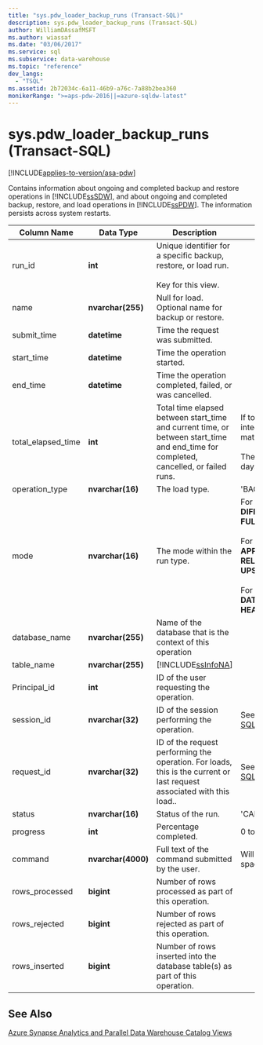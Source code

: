 ```yaml
---
title: "sys.pdw_loader_backup_runs (Transact-SQL)"
description: sys.pdw_loader_backup_runs (Transact-SQL)
author: WilliamDAssafMSFT
ms.author: wiassaf
ms.date: "03/06/2017"
ms.service: sql
ms.subservice: data-warehouse
ms.topic: "reference"
dev_langs:
  - "TSQL"
ms.assetid: 2b72034c-6a11-46b9-a76c-7a88b2bea360
monikerRange: ">=aps-pdw-2016||=azure-sqldw-latest"
---
```

# sys.pdw_loader_backup_runs (Transact-SQL)
[!INCLUDE[applies-to-version/asa-pdw](../../includes/applies-to-version/asa-pdw.md)]

  Contains information about ongoing and completed backup and restore operations in [!INCLUDE[ssSDW](../../includes/sssdw-md.md)], and about ongoing and completed backup, restore, and load operations in [!INCLUDE[ssPDW](../../includes/sspdw-md.md)]. The information persists across system restarts.  
  
|Column Name|Data Type|Description|Range|  
|-----------------|---------------|-----------------|-----------|  
|run_id|**int**|Unique identifier for a specific backup, restore, or load run.<br /><br /> Key for this view.||  
|name|**nvarchar(255)**|Null for load. Optional name for backup or restore.||  
|submit_time|**datetime**|Time the request was submitted.||  
|start_time|**datetime**|Time the operation started.||  
|end_time|**datetime**|Time the operation completed, failed, or was cancelled.||  
|total_elapsed_time|**int**|Total time elapsed between start_time and current time, or between start_time and end_time for completed, cancelled, or failed runs.|If total_elapsed_time exceeds the maximum value for an integer (24.8 days in milliseconds), it will cause materialization failure due to overflow.<br /><br /> The maximum value in milliseconds is equivalent to 24.8 days.|  
|operation_type|**nvarchar(16)**|The load type.|'BACKUP', 'LOAD', 'RESTORE'|  
|mode|**nvarchar(16)**|The mode within the run type.|For operation_type = **BACKUP**<br />**DIFFERENTIAL**<br />**FULL**<br /><br /> For operation_type = **LOAD**<br />**APPEND**<br />**RELOAD**<br />**UPSERT**<br /><br /> For operation_type = **RESTORE**<br />**DATABASE**<br />**HEADER_ONLY**|  
|database_name|**nvarchar(255)**|Name of the database that is the context of this operation||  
|table_name|**nvarchar(255)**|[!INCLUDE[ssInfoNA](../../includes/ssinfona-md.md)]||  
|Principal_id|**int**|ID of the user requesting the operation.||  
|session_id|**nvarchar(32)**|ID of the session performing the operation.|See session_id in [sys.dm_pdw_exec_sessions &#40;Transact-SQL&#41;](../../relational-databases/system-dynamic-management-views/sys-dm-pdw-exec-sessions-transact-sql.md).|  
|request_id|**nvarchar(32)**|ID of the request performing the operation. For loads, this is the current or last request associated with this load..|See request_id in [sys.dm_pdw_exec_requests &#40;Transact-SQL&#41;](../../relational-databases/system-dynamic-management-views/sys-dm-pdw-exec-requests-transact-sql.md).|  
|status|**nvarchar(16)**|Status of the run.|'CANCELLED','COMPLETED','FAILED','QUEUED','RUNNING'|  
|progress|**int**|Percentage completed.|0 to 100|  
|command|**nvarchar(4000)**|Full text of the command submitted by the user.|Will be truncated if longer than 4000 characters (counting spaces).|  
|rows_processed|**bigint**|Number of rows processed as part of this operation.||  
|rows_rejected|**bigint**|Number of rows rejected as part of this operation.||  
|rows_inserted|**bigint**|Number of rows inserted into the database table(s) as part of this operation.||  
  
## See Also  
 [Azure Synapse Analytics and Parallel Data Warehouse Catalog Views](../../relational-databases/system-catalog-views/sql-data-warehouse-and-parallel-data-warehouse-catalog-views.md)  
  
  
